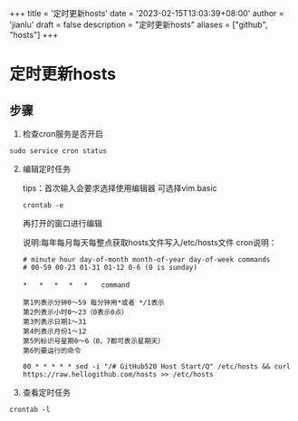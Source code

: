 +++
title = '定时更新hosts'
date = '2023-02-15T13:03:39+08:00'
author = 'jianlu'
draft = false
description = "定时更新hosts"
aliases = ["github", "hosts"]
+++

# 定时更新hosts

## 步骤

1. 检查cron服务是否开启

```shell
sudo service cron status
```

2. 编辑定时任务

   tips：首次输入会要求选择使用编辑器 可选择vim.basic

   ```shell
   crontab -e
   ```

   再打开的窗口进行编辑

   说明:每年每月每天每整点获取hosts文件写入/etc/hosts文件
   cron说明：
   ```text
   # minute hour day-of-month month-of-year day-of-week commands
   # 00-59 00-23 01-31 01-12 0-6 (0 is sunday)
   
   *   *　 *　 *　 *　　command
   
   第1列表示分钟0～59 每分钟用*或者 */1表示
   第2列表示小时0～23（0表示0点）
   第3列表示日期1～31
   第4列表示月份1～12
   第5列标识号星期0～6（0，7都可表示星期天）
   第6列要运行的命令
   ```

   ```shell
   00 * * * * * sed -i "/# GitHub520 Host Start/Q" /etc/hosts && curl https://raw.hellogithub.com/hosts >> /etc/hosts
   ```

4. 查看定时任务

```shell
crontab -l
```